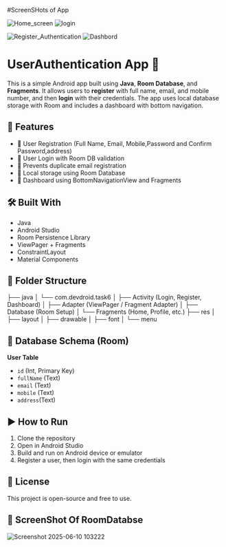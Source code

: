 #ScreenSHots of App

![Home_screen](https://github.com/user-attachments/assets/e286b04e-f166-47d2-8129-4e5b4bbfe4ab)                      ![login](https://github.com/user-attachments/assets/1b54054b-eb4f-4d5d-a629-2fac8b6fd9bd)



![Register_Authentication](https://github.com/user-attachments/assets/057a8bf1-170d-4540-b01b-56cb5f95f271)            ![Dashbord](https://github.com/user-attachments/assets/4e25a9d6-bcf5-4752-afe7-dc733765fc35)



# UserAuthentication App 🚀

This is a simple Android app built using **Java**, **Room Database**, and **Fragments**. It allows users to **register** with full name, email, and mobile number, and then **login** with their credentials. The app uses local database storage with Room and includes a dashboard with bottom navigation.

## 🔧 Features

- 📝 User Registration (Full Name, Email, Mobile,Password and Confirm Password,address)
- 🔐 User Login with Room DB validation
- 🚫 Prevents duplicate email registration
- 📂 Local storage using Room Database
- 🧭 Dashboard using BottomNavigationView and Fragments

## 🛠 Built With

- Java
- Android Studio
- Room Persistence Library
- ViewPager + Fragments
- ConstraintLayout
- Material Components

## 📁 Folder Structure
├── java
│ └── com.devdroid.task6
│ ├── Activity (Login, Register, Dashboard)
│ ├── Adapter (ViewPager / Fragment Adapter)
│ ├── Database (Room Setup)
│ └── Fragments (Home, Profile, etc.)
├── res
│ ├── layout
│ ├── drawable
│ ├── font
│ └── menu

## 💾 Database Schema (Room)
**User Table**
- `id` (Int, Primary Key)
- `fullName` (Text)
- `email` (Text)
- `mobile` (Text)
- `address`(Text)

## ▶️ How to Run

1. Clone the repository
2. Open in Android Studio
3. Build and run on Android device or emulator
4. Register a user, then login with the same credentials

## 📄 License

This project is open-source and free to use.


## 📸 ScreenShot Of RoomDatabse
![Screenshot 2025-06-10 103222](https://github.com/user-attachments/assets/12ff418f-d610-44d5-b313-c68b29a5c30c)





